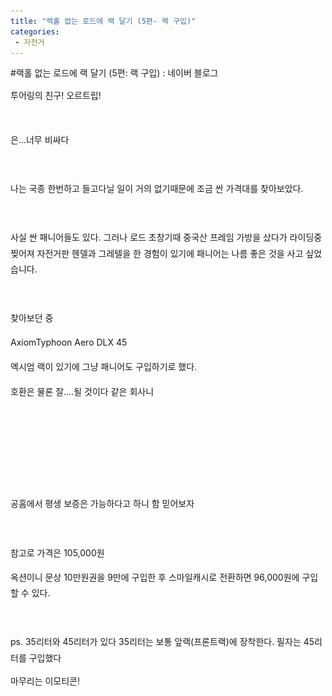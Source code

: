 ```yaml
---
title: "랙홀 없는 로드에 랙 달기 (5편- 랙 구입)"
categories:
 - 자전거
---
```

#랙홀 없는 로드에 랙 달기 (5편: 랙 구입) : 네이버 블로그
<div class="wrap_rabbit pcol2 _param(1) _postViewArea221545338594" id="post-view221545338594">
<!-- Rabbit HTML --><div class="se-viewer se-theme-default" lang="ko-KR">
<!-- SE_DOC_HEADER_END -->
<div class="se-main-container">
<div class="se-component se-text se-l-default" id="SE-06927f50-7db4-11e9-9ca1-1107eddad493">
<div class="se-component-content">
<div class="se-section se-section-text se-l-default">
<div class="se-module se-module-text"><!-- SE-TEXT { --><p class="se-text-paragraph se-text-paragraph-align-justify" id="SE-7897f1a9-7dbf-11e9-9ca1-21cf0b4b4327" style="line-height:1.8;"><span class="se-fs- se-ff-" id="SE-ec526940-7dbf-11e9-9ca1-e735d129f0c8" style="">투어링의 친구! 오르트립!</span></p><!-- } SE-TEXT --></div>
</div>
</div>
</div> <div class="se-component se-image se-l-default" id="SE-068f23ef-7db4-11e9-9ca1-dd4670074c19">
<div class="se-component-content se-component-content-fit">
<div class="se-section se-section-image se-l-default se-section-align-justify">
<a class="se-module se-module-image __se_image_link __se_link" data-linkdata='{"id" : "SE-068f23ef-7db4-11e9-9ca1-dd4670074c19", "src" : "https://postfiles.pstatic.net/MjAxOTA1MjRfNTEg/MDAxNTU4NjU3Njk4Nzg4.J4OxxHBqbFLt_YbvBgozf2AnmVK0vJ6P4vohZ7RTFSgg.FCjtey90hrXGU78lL5rvdHDUzp5XCW7_wHCa1ny5pqYg.JPEG.dls32208/Screenshot_20190524-083857_Chrome.jpg", "linkUse" : "false", "link" : ""}' data-linktype="img" href="#" onclick="return false;" style=" ">
<img alt="" class="se-image-resource" data-height="1900" data-lazy-src="https://postfiles.pstatic.net/MjAxOTA1MjRfNTEg/MDAxNTU4NjU3Njk4Nzg4.J4OxxHBqbFLt_YbvBgozf2AnmVK0vJ6P4vohZ7RTFSgg.FCjtey90hrXGU78lL5rvdHDUzp5XCW7_wHCa1ny5pqYg.JPEG.dls32208/Screenshot_20190524-083857_Chrome.jpg?type=w966" data-width="900" src="https://raw.githubusercontent.com/rage147-OwO/rage147-OwO.github.io/master/_images/images/2019-5-24-랙홀 없는 로드에 랙 달기 (5편- 랙 구입)/0.jpg">
</img></a> </div>
</div>
</div> <div class="se-component se-text se-l-default" id="SE-e66eb817-7dbc-11e9-9ca1-fbf1b1b8be7a">
<div class="se-component-content">
<div class="se-section se-section-text se-l-default">
<div class="se-module se-module-text"><!-- SE-TEXT { --><p class="se-text-paragraph se-text-paragraph-align-justify" id="SE-78988deb-7dbf-11e9-9ca1-175c458cda4d" style="line-height:1.8;"><span class="se-fs- se-ff-" id="SE-ec52de71-7dbf-11e9-9ca1-07d4560c3c2c" style="">은...너무 비싸다</span></p><!-- } SE-TEXT --><!-- SE-TEXT { --><p class="se-text-paragraph se-text-paragraph-align-justify" id="SE-78988ded-7dbf-11e9-9ca1-21cc479cc238" style="line-height:1.8;"><span class="se-fs- se-ff-" id="SE-ec52de72-7dbf-11e9-9ca1-a337028ccf88" style="">​</span></p><!-- } SE-TEXT --><!-- SE-TEXT { --><p class="se-text-paragraph se-text-paragraph-align-justify" id="SE-78988def-7dbf-11e9-9ca1-716e601cb182" style="line-height:1.8;"><span class="se-fs- se-ff-" id="SE-ec530583-7dbf-11e9-9ca1-7f326d76d263" style="">나는 국종 한번하고 들고다닐 일이 거의 없기때문에 조금 싼 가격대를 찾아보았다.</span></p><!-- } SE-TEXT --><!-- SE-TEXT { --><p class="se-text-paragraph se-text-paragraph-align-justify" id="SE-78988df1-7dbf-11e9-9ca1-739ba598d2b4" style="line-height:1.8;"><span class="se-fs- se-ff-" id="SE-ec530584-7dbf-11e9-9ca1-d1244fc99c42" style="">​</span></p><!-- } SE-TEXT --><!-- SE-TEXT { --><p class="se-text-paragraph se-text-paragraph-align-justify" id="SE-7898b503-7dbf-11e9-9ca1-9738daf15137" style="line-height:1.8;"><span class="se-fs- se-ff-" id="SE-ec530585-7dbf-11e9-9ca1-551c0efac470" style="">사실 싼 패니어들도 있다. 그러나 로드 초창기때 중국산 프레임 가방을 샀다가 라이딩중 찢어져 자전거판 헨델과 그레텔을 한 경험이 있기에 패니어는 나름 좋은 것을 사고 싶었습니다.</span></p><!-- } SE-TEXT --><!-- SE-TEXT { --><p class="se-text-paragraph se-text-paragraph-align-justify" id="SE-7898b505-7dbf-11e9-9ca1-5deed95a6086" style="line-height:1.8;"><span class="se-fs- se-ff-" id="SE-ec530586-7dbf-11e9-9ca1-b942b3d517e5" style="">​</span></p><!-- } SE-TEXT --><!-- SE-TEXT { --><p class="se-text-paragraph se-text-paragraph-align-justify" id="SE-7898b507-7dbf-11e9-9ca1-9f5fb4a079f8" style="line-height:1.8;"><span class="se-fs- se-ff-" id="SE-ec530587-7dbf-11e9-9ca1-81b7b182188a" style="">찾아보던 중 </span></p><!-- } SE-TEXT --><!-- SE-TEXT { --><p class="se-text-paragraph se-text-paragraph-align-justify" id="SE-7898b509-7dbf-11e9-9ca1-1356f8965290" style="line-height:1.8;"><span class="se-fs- se-ff-" id="SE-ec530588-7dbf-11e9-9ca1-8791a1a8661f" style="">AxiomTyphoon Aero DLX 45</span></p><!-- } SE-TEXT --><!-- SE-TEXT { --><p class="se-text-paragraph se-text-paragraph-align-justify" id="SE-7898b50b-7dbf-11e9-9ca1-3be7fc21d2e2" style="line-height:1.8;"><span class="se-fs- se-ff-" id="SE-ec530589-7dbf-11e9-9ca1-0103b1453653" style="">엑시엄 랙이 있기에 그냥 패니어도 구입하기로 했다.</span></p><!-- } SE-TEXT --><!-- SE-TEXT { --><p class="se-text-paragraph se-text-paragraph-align-justify" id="SE-7898b50d-7dbf-11e9-9ca1-7f3373a7c0e6" style="line-height:1.8;"><span class="se-fs- se-ff-" id="SE-ec532c9a-7dbf-11e9-9ca1-1b2204c5ae19" style="">호환은 물론 잘....될 것이다 같은 회사니</span></p><!-- } SE-TEXT --></div>
</div>
</div>
</div> <div class="se-component se-image se-l-default" id="SE-e66a9966-7dbc-11e9-9ca1-d1d40358ddb5">
<div class="se-component-content se-component-content-fit">
<div class="se-section se-section-image se-l-default se-section-align-justify">
<a class="se-module se-module-image __se_image_link __se_link" data-linkdata='{"id" : "SE-e66a9966-7dbc-11e9-9ca1-d1d40358ddb5", "src" : "https://postfiles.pstatic.net/MjAxOTA1MjRfMjY3/MDAxNTU4NjU5NjkwOTE4.NugyYu_7JN9f9_yNjtqdEtM-37z20Afmd27uO3WCKA8g.oUhDVJ4oti3ZxV6zTgpMb3MmdBh2JMXYTPS-pqocZgog.JPEG.dls32208/Screenshot_20190524-083418_Chrome.jpg", "linkUse" : "false", "link" : ""}' data-linktype="img" href="#" onclick="return false;" style=" ">
<img alt="" class="se-image-resource" data-height="1900" data-lazy-src="https://postfiles.pstatic.net/MjAxOTA1MjRfMjY3/MDAxNTU4NjU5NjkwOTE4.NugyYu_7JN9f9_yNjtqdEtM-37z20Afmd27uO3WCKA8g.oUhDVJ4oti3ZxV6zTgpMb3MmdBh2JMXYTPS-pqocZgog.JPEG.dls32208/Screenshot_20190524-083418_Chrome.jpg?type=w966" data-width="900" src="https://raw.githubusercontent.com/rage147-OwO/rage147-OwO.github.io/master/_images/images/2019-5-24-랙홀 없는 로드에 랙 달기 (5편- 랙 구입)/1.jpg">
</img></a> </div>
</div>
</div> <div class="se-component se-text se-l-default" id="SE-be807ab4-7dbe-11e9-9ca1-13652510be79">
<div class="se-component-content">
<div class="se-section se-section-text se-l-default">
<div class="se-module se-module-text"><!-- SE-TEXT { --><p class="se-text-paragraph se-text-paragraph-align-justify" id="SE-ec53a1cc-7dbf-11e9-9ca1-b7dae7b6cb3d" style="line-height:1.8;"><span class="se-fs- se-ff-" id="SE-ec53a1cb-7dbf-11e9-9ca1-2912bc20c487" style="">​</span></p><!-- } SE-TEXT --><!-- SE-TEXT { --><p class="se-text-paragraph se-text-paragraph-align-justify" id="SE-ec53a1ce-7dbf-11e9-9ca1-9bf8714838ff" style="line-height:1.8;"><span class="se-fs- se-ff-" id="SE-ec53a1cd-7dbf-11e9-9ca1-2b3d4e10b15b" style="">​</span></p><!-- } SE-TEXT --></div>
</div>
</div>
</div> <div class="se-component se-image se-l-default" id="SE-bca6d89b-7dbe-11e9-9ca1-97ed541c9cc0">
<div class="se-component-content se-component-content-fit">
<div class="se-section se-section-image se-l-default se-section-align-justify">
<a class="se-module se-module-image __se_image_link __se_link" data-linkdata='{"id" : "SE-bca6d89b-7dbe-11e9-9ca1-97ed541c9cc0", "src" : "https://postfiles.pstatic.net/MjAxOTA1MjRfNzEg/MDAxNTU4NjU5NjkyNDQw.0yro9SDP67F7oncZt2iJYfDamndmsNbYdHEfg02m044g.5blHy17EUugN1kzLqCvIXOfecxZ0rY6huBWRpcCxGHcg.JPEG.dls32208/Screenshot_20190524-095602_Chrome.jpg", "linkUse" : "false", "link" : ""}' data-linktype="img" href="#" onclick="return false;" style=" ">
<img alt="" class="se-image-resource" data-height="1900" data-lazy-src="https://postfiles.pstatic.net/MjAxOTA1MjRfNzEg/MDAxNTU4NjU5NjkyNDQw.0yro9SDP67F7oncZt2iJYfDamndmsNbYdHEfg02m044g.5blHy17EUugN1kzLqCvIXOfecxZ0rY6huBWRpcCxGHcg.JPEG.dls32208/Screenshot_20190524-095602_Chrome.jpg?type=w966" data-width="900" src="https://raw.githubusercontent.com/rage147-OwO/rage147-OwO.github.io/master/_images/images/2019-5-24-랙홀 없는 로드에 랙 달기 (5편- 랙 구입)/2.jpg">
</img></a> </div>
</div>
</div> <div class="se-component se-text se-l-default" id="SE-aaac39cd-7dbf-11e9-9ca1-71d9bab4566f">
<div class="se-component-content">
<div class="se-section se-section-text se-l-default">
<div class="se-module se-module-text"><!-- SE-TEXT { --><p class="se-text-paragraph se-text-paragraph-align-justify" id="SE-ec541700-7dbf-11e9-9ca1-bb8d7761faa7" style="line-height:1.8;"><span class="se-fs- se-ff-" id="SE-ec5416ff-7dbf-11e9-9ca1-45aa1b5729af" style="">공홈에서 평생 보증은 가능하다고 하니 함 믿어보자</span></p><!-- } SE-TEXT --><!-- SE-TEXT { --><p class="se-text-paragraph se-text-paragraph-align-justify" id="SE-ec541702-7dbf-11e9-9ca1-972e841ab989" style="line-height:1.8;"><span class="se-fs- se-ff-" id="SE-ec541701-7dbf-11e9-9ca1-a9c95d051c17" style="">​</span></p><!-- } SE-TEXT --><!-- SE-TEXT { --><p class="se-text-paragraph se-text-paragraph-align-justify" id="SE-ec543e14-7dbf-11e9-9ca1-eda432355b78" style="line-height:1.8;"><span class="se-fs- se-ff-" id="SE-ec543e13-7dbf-11e9-9ca1-e3413b0be8ad" style="">참고로 가격은 105,000원</span></p><!-- } SE-TEXT --><!-- SE-TEXT { --><p class="se-text-paragraph se-text-paragraph-align-justify" id="SE-ec543e16-7dbf-11e9-9ca1-77ad0f950c51" style="line-height:1.8;"><span class="se-fs- se-ff-" id="SE-ec543e15-7dbf-11e9-9ca1-93dac5060e59" style="">옥션이니 문상 10만원권을 9만에 구입한 후 스마일캐시로 전환하면 96,000원에 구입할 수 있다.</span></p><!-- } SE-TEXT --><!-- SE-TEXT { --><p class="se-text-paragraph se-text-paragraph-align-justify" id="SE-ec543e18-7dbf-11e9-9ca1-49e826c8fbb2" style="line-height:1.8;"><span class="se-fs- se-ff-" id="SE-ec543e17-7dbf-11e9-9ca1-dfce60dc1109" style="">​</span></p><!-- } SE-TEXT --><!-- SE-TEXT { --><p class="se-text-paragraph se-text-paragraph-align-justify" id="SE-ec543e1a-7dbf-11e9-9ca1-4d29293d6eff" style="line-height:1.8;"><span class="se-fs- se-ff-" id="SE-ec543e19-7dbf-11e9-9ca1-e9a917ee505c" style="">ps. 35리터와 45리터가 있다 35리터는 보통 앞랙(프론트랙)에 장착한다. 필자는 45리터를 구입했다</span></p><!-- } SE-TEXT --><!-- SE-TEXT { --><p class="se-text-paragraph se-text-paragraph-align-justify" id="SE-ec543e1c-7dbf-11e9-9ca1-f7b0fc46e9df" style=""><span class="se-fs- se-ff-" id="SE-ec543e1b-7dbf-11e9-9ca1-913d34e2126d" style="">마무리는 이모티콘!</span></p><!-- } SE-TEXT --><!-- SE-TEXT { --><p class="se-text-paragraph se-text-paragraph-align-justify" id="SE-ec543e1e-7dbf-11e9-9ca1-35de0d86fa96" style=""><span class="se-fs- se-ff-" id="SE-ec543e1d-7dbf-11e9-9ca1-7d25885a6e87" style="">​</span></p><!-- } SE-TEXT --></div>
</div>
</div>
</div> <div class="se-component se-sticker se-l-default" id="SE-aaab9d8c-7dbf-11e9-9ca1-dd3c436c8f2e">
<div class="se-component-content">
<div class="se-section se-section-sticker se-section-align-justify se-l-default">
<div class="se-module se-module-sticker">
<a class="__se_sticker_link __se_link" data-linkdata='{"src" : "https://storep-phinf.pstatic.net/linesoft_01/original_4.gif", "packCode" : "linesoft_01", "seq" : "4", "width" : "370", "height" : "320"}' data-linktype="sticker" href="#" onclick="return false;">
<img alt="" class="se-sticker-image" src="https://storep-phinf.pstatic.net/linesoft_01/original_4.gif?type=pa50_50">
</img></a>
</div>
</div>
</div>
</div> <div class="se-component se-text se-l-default" id="SE-ad5e3aaa-7dbf-11e9-9ca1-1b5d1b83cba5">
<div class="se-component-content">
<div class="se-section se-section-text se-l-default">
<div class="se-module se-module-text"><!-- SE-TEXT { --><p class="se-text-paragraph se-text-paragraph-align-justify" id="SE-ec546530-7dbf-11e9-9ca1-d97e4e09555b" style=""><span class="se-fs- se-ff-" id="SE-ec54652f-7dbf-11e9-9ca1-23481e5d119f" style="">​</span></p><!-- } SE-TEXT --></div>
</div>
</div>
</div> </div>
</div>
</div>